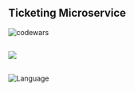 ## Ticketing Microservice

![codewars](https://www.codewars.com/users/eliyahukoren/badges/large)

##

![](https://img.shields.io/github/actions/workflow/status/eliyahukoren/gittix-ticketing/ticket.yml?label=Auth%20Service&logo=logo)

##

![Language](https://img.shields.io/badge/Language-Typescript-blue)
